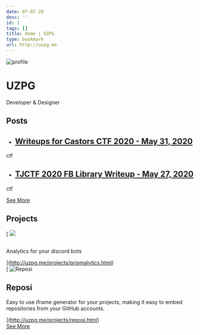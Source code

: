 ```yaml
---
date: 07-07-20
desc: ''
id: 1
tags: []
title: Home | UZPG
type: bookmark
url: http://uzpg.me
---
```


  
  
  
  

![profile](http://uzpg.me/assets/images/avatar.svg)  

# UZPG

Developer & Designer

[](https://linkedin.com/in/uzay-girit-a208161a2) [](https://github.com/Uzay-G)
[](https://dev.to/uzayg)

  

  

## Posts

  

* ## [Writeups for Castors CTF 2020 - May 31, 2020](http://uzpg.me/cyber-security/2020/05/31/castors-ctf-writeups.html)

ctf

  

* ## [TJCTF 2020 FB Library Writeup - May 27, 2020](http://uzpg.me/cyber-security/2020/05/27/tjctf-2020-fb-library.html)

ctf

  
[See More](http://uzpg.me/blog)

  

## Projects

  
[ ![](https://prismalytics.herokuapp.com/dist/images/logo.svg)

##

Analytics for your discord bots

](http://uzpg.me/projects/prismalytics.html)  
[ ![Reposi](http://uzpg.me/assets/images/reposi.png)

## Reposi

Easy to use iframe generator for your projects, making it easy to embed
repositories from your GitHub accounts.

](http://uzpg.me/projects/reposi.html)  
[See More](http://uzpg.me/projects)